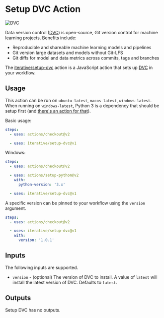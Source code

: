 # Setup DVC Action

![DVC](https://user-images.githubusercontent.com/414967/90413385-a8d9d180-e0ae-11ea-9ed7-a9155a3b48f0.png)

Data version control ([DVC](https://dvc.org/)) is open-source, Git version control for machine learning projects. Benefits include:
- Reproducible and shareable machine learning models and pipelines
- Git version large datasets and models without Git-LFS
- Git diffs for model and data metrics across commits, tags and branches

The [iterative/setup-dvc](https://github.com/iterative/setup-dvc) action is a
JavaScript action that sets up [DVC](https://dvc.org/) in your
workflow. 

## Usage

This action can be run on `ubuntu-latest`, `macos-latest`, `windows-latest`.
When running on `windows-latest`, Python 3 is a dependency that should be setup first (and [there's an action for that](https://github.com/actions/setup-python)).

Basic usage:

```yaml
steps:
  - uses: actions/checkout@v2

  - uses: iterative/setup-dvc@v1
```

Windows:

```yaml
steps:
  - uses: actions/checkout@v2

  - uses: actions/setup-python@v2
    with:
      python-version: '3.x'

  - uses: iterative/setup-dvc@v1
```

A specific version can be pinned to your workflow using the `version` argument.

```yaml
steps:
  - uses: actions/checkout@v2

  - uses: iterative/setup-dvc@v1
    with:
      version: '1.0.1'
```

## Inputs

The following inputs are supported.

- `version` - (optional) The version of DVC to install. A value of `latest` will
  install the latest version of DVC. Defaults to `latest`.

## Outputs

Setup DVC has no outputs.
